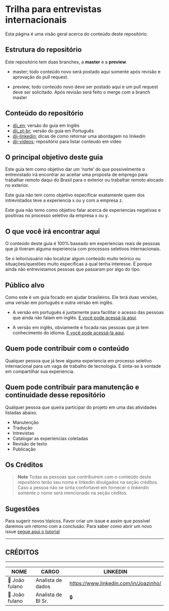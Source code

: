 # Trilha para entrevistas internacionais

Esta página é uma visão geral acerca do conteúdo deste repositório.

## Estrutura do repositório

Este repositório tem duas branches, a **master** e a **preview**.

- master; todo conteúdo novo será postado aqui somente após revisão e aprovação do pull request.

- preview; todo conteúdo novo deve ser postado aqui e um pull request deve ser solicitado. Após revisão será feito o merge com a branch master

## Conteúdo do repositório

- [dji_en](https://github.com/ac-gomes/job-interview/tree/master/dji_en); versão do guia em Inglês
- [dji_pt-br](https://github.com/ac-gomes/job-interview/tree/master/dji_pt-br); versão do guia em Português
- [dji-linkedin](https://github.com/ac-gomes/job-interview/tree/master/dji-linkedin); dicas de como retornar uma abordagem no linkedin
- [dji-videos](https://github.com/ac-gomes/job-interview/tree/master/dji-videos); repositório para listar conteudo em vídeo

## O principal objetivo deste guia

Este guia tem como objetivo dar um ‘norte’ do que possivelmente o entrevistado irá encontrar ao aceitar uma proposta de emprego para trabalhar remoto daqui do Brasil para o exterior ou trabalhar remoto alocado no exterior.

Este guia não tem como objetivo especificar exatamente quem dos intrevistados teve a experiencia x ou y com a empresa z.

Este guia não temo como objetivo falar acerca de experiencias negativas e positivas no processo seletivo da empresa x ou y.

## O que você irá encontrar aqui

O conteúdo deste guia é 100% baseado em experiencias reais de pessoas que já tiveram alguma experiencia com processos seletivos internacionais.

Se o leitor/usuário não localizar algum conteúdo muito teórico ou situações/questões muito especificas a qual tenha interesse. É porque ainda não entrevistamos pessoas que passaram por algo do tipo.

## Público alvo

Como este é um guia focado em ajudar brasileiros. Ele terá duas versões, uma versão em português e outra versão em inglês.

- A versão em português é justamente para facilitar o acesso das pessoas que ainda não falam em inglês. [E você pode acessá-la aqui](https://github.com/ac-gomes/job-interview/tree/master/dji_pt-br).

- A versão em inglês, obviamente é focada nas pessoas que já tem conhecimento do idioma. [E você pode acessá-la aqui](https://github.com/ac-gomes/job-interview/tree/master/dji_en).

## Quem pode contribuir com o conteúdo

Qualquer pessoa que já teve alguma experiencia em processo seletivo internacional para um vaga de trabalho de tecnologia. E sinta-se à vontade em compartilhar sua experiencia.

## Quem pode contribuir para manutenção e continuidade desse repositório

Qualquer pessoa que queira participar do projeto em uma das atividades listadas abaixo.

- Manutenção
- Tradução
- Intrevistas
- Catalogar as experiencias coletadas
- Revisão de texto
- Publicação

## Os Créditos
>
> **Note**
> Todas as pessoas que contribuírem com o conteúdo deste repositório terão seu nome e linkedin divulgados na seção créditos. Caso a pessoa não se sinta confortavel em fornecer o linkerdin somente o nome será mencionado na seção céditos.

## Sugestões

Para sugerir novos tópicos. Favor criar um issue e assim que possível daremos um retorno com a conclusão.
Para saber como abrir um novo issue [segue aqui o tutorial](https://docs.github.com/pt/issues/tracking-your-work-with-issues/creating-an-issue)

-----

## CRÉDITOS

-----

NOME                              | CARGO               | LINKEDIN                                    |
----------------------------------| ------------------- | --------------------------------------------|
:1st_place_medal: João fulano     | Analista de dados   |<https://www.linkedin.com/in/Joazinho/>      |
:1st_place_medal: João fulano     | Analista de BI Sr.  |:lock:                                       |


